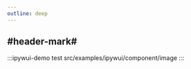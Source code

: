 ```yaml
---
outline: deep
---
```


## #header-mark#
:::ipywui-demo test
src/examples/ipywui/component/image
:::
